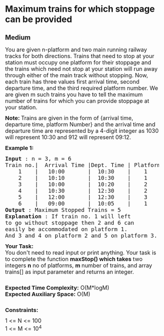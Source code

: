 # Maximum trains for which stoppage can be provided
## Medium
<div class="problems_problem_content__Xm_eO"><p><span style="font-size:18px">You&nbsp;are given n-platform and two main running railway tracks for both directions. Trains that need to stop at your station must occupy one platform for their stoppage and the trains which need not stop at your station will run away through either of the main track without stopping. Now, each train has three values first arrival time, second departure time, and the third required platform number. We are given m such trains you have to tell the maximum number of trains for which you can provide stoppage at your station.</span></p>

<p><span style="font-size:18px"><strong>Note: </strong>Trains&nbsp;are&nbsp;given in the&nbsp;form of {arrival time, departure time, platform Number} and the&nbsp;arrival time and departure time are represented by a 4-digit integer as 1030 will represent 10:30 and 912 will represent 09:12.</span></p>

<p><strong><span style="font-size:18px">Example 1:</span></strong></p>

<pre><span style="font-size:18px"><strong>Input</strong> : n = 3, m = 6 
Train no.|  Arrival Time |Dept. Time | Platform No.
    1    |   10:00       |  10:30    |    1
    2    |   10:10       |  10:30    |    1
    3    |   10:00       |  10:20    |    2
    4    |   10:30       |  12:30    |    2
    5    |   12:00       |  12:30    |    3
    6    |   09:00       |  10:05    |    1
<strong>Output</strong> : Maximum Stopped Trains = 5
<strong>Explanation</strong> : If train no. 1 will left 
to go without stoppage then 2 and 6 can 
easily be accommodated on platform 1. 
And 3 and 4 on platform 2 and 5 on platform 3.</span></pre>

<p><span style="font-size:18px"><strong>Your Task:</strong><br>
You don't need to read input or print anything. Your task is to complete the function&nbsp;<strong>maxStop</strong></span><span style="font-size:18px"><strong>() which takes</strong>&nbsp;two integers <strong>n</strong> no of platforms, <strong>m </strong>number of trains, and array trains[]&nbsp;as input parameter and returns an integer.&nbsp;</span></p>

<p><br>
<span style="font-size:18px"><strong>Expected Time Complexity:</strong>&nbsp;O(M*logM</span><span style="font-size:18px">)</span><br>
<span style="font-size:18px"><strong>Expected Auxiliary Space:</strong>&nbsp;O(M)</span></p>

<p><br>
<span style="font-size:18px"><strong>Constraints:</strong></span></p>

<p><span style="font-size:18px">1 &lt;= N &lt;= 100<br>
1 &lt;= M &lt;= 10<sup>4</sup></span><br>
&nbsp;</p>
</div>
